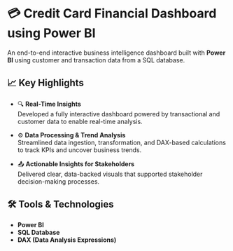 # 💳 Credit Card Financial Dashboard using Power BI

An end-to-end interactive business intelligence dashboard built with **Power BI** using customer and transaction data from a SQL database.

## 📈 Key Highlights

- 🔍 **Real-Time Insights**  
  Developed a fully interactive dashboard powered by transactional and customer data to enable real-time analysis.

- ⚙️ **Data Processing & Trend Analysis**  
  Streamlined data ingestion, transformation, and DAX-based calculations to track KPIs and uncover business trends.

- 📤 **Actionable Insights for Stakeholders**  
  Delivered clear, data-backed visuals that supported stakeholder decision-making processes.

## 🛠️ Tools & Technologies

- **Power BI**
- **SQL Database**
- **DAX (Data Analysis Expressions)**
